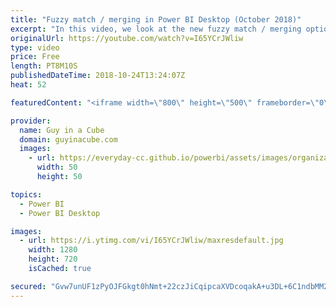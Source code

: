 ```yaml
---
title: "Fuzzy match / merging in Power BI Desktop (October 2018)"
excerpt: "In this video, we look at the new fuzzy match / merging option within the October 2018 version of Power BI Desktop. This feature is incredibly powerful when it comes to data matching and can be adjusted to meet your needs.  LET'S CONNECT!  Guy in a Cube -- https://guyinacube.com -- http://twitter.com/guyinacube"
originalUrl: https://youtube.com/watch?v=I65YCrJWliw
type: video
price: Free
length: PT8M10S
publishedDateTime: 2018-10-24T13:24:07Z
heat: 52

featuredContent: "<iframe width=\"800\" height=\"500\" frameborder=\"0\" src=\"https://www.youtube.com/embed/I65YCrJWliw\" allow=\"accelerometer; autoplay; encrypted-media; gyroscope; picture-in-picture\" allowfullscreen></iframe>"

provider:
  name: Guy in a Cube
  domain: guyinacube.com
  images:
    - url: https://everyday-cc.github.io/powerbi/assets/images/organizations/guyinacube.com-50x50.jpg
      width: 50
      height: 50

topics:
  - Power BI
  - Power BI Desktop

images:
  - url: https://i.ytimg.com/vi/I65YCrJWliw/maxresdefault.jpg
    width: 1280
    height: 720
    isCached: true

secured: "Gvw7unUF1zPyOJFGkgt0hNmt+22czJiCqipcaXVDcoqakA+u3DL+6C1ndbMM2WdBKJSotozYYPKzZq1BDmSnCVbKDJZLFLXP2xq2Tio2MH9Cvts6ghQdYvHp/bmj8WRzlNpsXMt25ULHC4mAHzZ3GYXnfLK75G1fPlvIjOH6FqTe1k7F3wuhAXzlYP4JcNVLhLyTekTmKz3qA/4bX1h6kYj54Wv6ZgjvAs+JH7MxkBkMkteuks0uAWhljgmz7SCKgPTf7ZbK5u63SP6/me5dmrpY11rO3F/bSsNY4QZ5Y2Ulu/TXxoE7+msLfkPzeciCQxIybMQW9AkUro9g1lF2qC+bM4iQKRraapcH3nChWcK+WZWnF9L8/Iev9vX7Zd7hP5zPgr/MVUr6cZC5fT5TkjbN8xOc1rAna+APNj0YbTA=;TPkiS1yaAggYoimddD0vyQ=="
---
```



